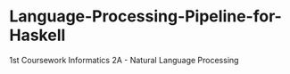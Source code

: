 # Language-Processing-Pipeline-for-Haskell
1st Coursework Informatics 2A - Natural Language Processing
